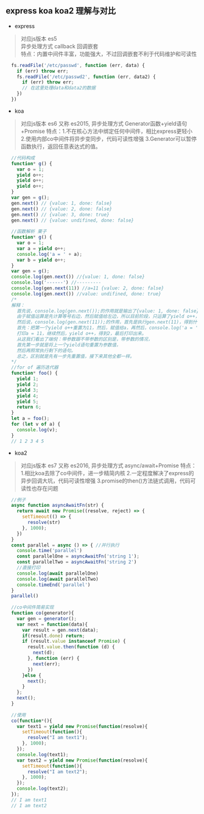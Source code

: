 ## express koa koa2 理解与对比
* express
> 对应js版本 es5   
> 异步处理方式 callback 回调嵌套   
> 特点：内置中间件丰富，功能强大，不过回调嵌套不利于代码维护和可读性
```js
  fs.readFile('/etc/passwd', function (err, data) {
    if (err) throw err;
    fs.readFile('/etc/passwd2', function (err, data2) {
      if (err) throw err;
      // 在这里处理data和data2的数据
    })
  })
```
* koa
> 对应js版本 es6  又称 es2015,
> 异步处理方式 Generator函数+yield语句+Promise
> 特点：1.不在核心方法中绑定任何中间件，相比express更轻小  
>      2.使用内部co中间件将异步变同步，代码可读性增强
>      3.Generator可以暂停函数执行，返回任意表达式的值。
```js
  //代码构成
  function* g() {
    var o = 1;
    yield o++;
    yield o++;
    yield o++;
  }
  var gen = g();
  gen.next() // {value: 1, done: false}
  gen.next() // {value: 2, done: false}
  gen.next() // {value: 3, done: true}
  gen.next() // {value: undifined, done: false}
  
  //函数解析 栗子
  function* g() {
    var o = 1;
    var a = yield o++;
    console.log('a = ' + a);
    var b = yield o++;
  }
  var gen = g();
  console.log(gen.next()) //{value: 1, done: false}
  console.log('------') //---------
  console.log(gen.next(11)) //a=11 {value: 2, done: false}
  console.log(gen.next()) //value: undifined, done: true}
  /*
  解释：
    首先说，console.log(gen.next());的作用就是输出了{value: 1, done: false}，注意var a = yield o++;  
    由于赋值运算是先计算等号右边，然后赋值给左边，所以目前阶段，只运算了yield o++，并没有赋值。  
    然后说，console.log(gen.next(11));的作用，首先是执行gen.next(11)，得到什么？  
    首先：把第一个yield o++重置为11，然后，赋值给a，再然后，console.log('a = ' + a)；  
    打印a = 11，继续然后，yield o++，得到2，最后打印出来。    
    从这我们看出了端倪：带参数跟不带参数的区别是，带参数的情况，  
    首先第一步就是将上一个yield语句重置为参数值，  
    然后再照常执行剩下的语句。  
    总之，区别就是先有一步先重置值，接下来其他全都一样。  
  */
  //for of 遍历迭代器
  function* foo() {
    yield 1;
    yield 2;
    yield 3;
    yield 4;
    yield 5;
    return 6;
  }
  let a = foo();
  for (let v of a) {
    console.log(v);
  }
  // 1 2 3 4 5
```
* koa2
> 对应js版本 es7  又称 es2016,
> 异步处理方式 async/await+Promise
> 特点：1.相比koa去除了co中间件，进一步精简内核
>      2.一定程度解决了express的异步回调大坑，代码可读性增强
>      3.promise的then()方法链式调用，代码可读性也存在问题
```js
  //例子
  async function asyncAwaitFn(str) {
    return await new Promise((resolve, reject) => {
      setTimeout(() => {
        resolve(str)
      }, 1000);
    })
  }
  const parallel = async () => { //并行执行
    console.time('parallel')
    const parallelOne = asyncAwaitFn('string 1');
    const parallelTwo = asyncAwaitFn('string 2')
    //直接打印
    console.log(await parallelOne)
    console.log(await parallelTwo)
    console.timeEnd('parallel')
  }
  parallel()
  
  //co中间件简易实现
  function co(generator){
    var gen = generator();
    var next = function(data){
      var result = gen.next(data);
      if(result.done) return;
      if (result.value instanceof Promise) {
        result.value.then(function (d) {
          next(d);
        }, function (err) {
          next(err);
        })
      }else {
        next();
      }
    };
    next();
  }
  
  //使用
  co(function*(){
    var text1 = yield new Promise(function(resolve){
      setTimeout(function(){
        resolve("I am text1");
      }, 1000);
    });
    console.log(text1);
    var text2 = yield new Promise(function(resolve){
      setTimeout(function(){
        resolve("I am text2");
      }, 1000);
    });
    console.log(text2);
  });
  // I am text1 
  // I am text2
  
```
